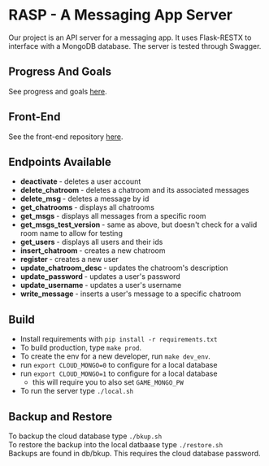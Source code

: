 # RASP - A Messaging App Server
Our project is an API server for a messaging app. It uses Flask-RESTX
to interface with a MongoDB database. The server is tested through Swagger.<br>

## Progress And Goals
See progress and goals [here](ProgressAndGoals.md).

## Front-End
See the front-end repository [here](https://github.com/abeeds/RASP_Front_End).

## Endpoints Available
<ul>
 <li><strong> deactivate </strong> - deletes a user account</li>
 <li><strong> delete_chatroom </strong> - deletes a chatroom and its associated messages</li>
 <li><strong> delete_msg </strong> - deletes a message by id</li>
 <li><strong> get_chatrooms </strong> - displays all chatrooms</li>
 <li><strong> get_msgs </strong> - displays all messages from a specific room</li>
 <li><strong> get_msgs_test_version </strong> - same as above, but doesn't check for a valid room name to allow for testing</li>
 <li><strong> get_users </strong> - displays all users and their ids</li>
 <li><strong> insert_chatroom </strong> - creates a new chatroom</li>
 <li><strong> register </strong> - creates a new user</li>
 <li><strong> update_chatroom_desc </strong> - updates the chatroom's description</li>
 <li><strong> update_password </strong> - updates a user's password</li>
 <li><strong> update_username </strong> - updates a user's username</li>
 <li><strong> write_message </strong> - inserts a user's message to a specific chatroom</li>
</ul>


## Build
- Install requirements with `pip install -r requirements.txt`
- To build production, type `make prod`.
- To create the env for a new developer, run `make dev_env`.
- run `export CLOUD_MONGO=0` to configure for a local database
- run `export CLOUD_MONGO=1` to configure for a local database
  - this will require you to also set `GAME_MONGO_PW`
- To run the server type `./local.sh`

## Backup and Restore
To backup the cloud database type `./bkup.sh` <br>
To restore the backup into the local datbaase type `./restore.sh` <br>
Backups are found in db/bkup. This requires the cloud database password.
